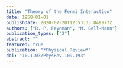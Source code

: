 ```yaml
---
title: "Theory of the Fermi Interaction"
date: 1958-01-01
publishDate: 2020-07-20T12:53:33.849977Z
authors: ["R. P. Feynman", "M. Gell-Mann"]
publication_types: ["2"]
abstract: ""
featured: true
publication: "*Physical Review*"
doi: "10.1103/PhysRev.109.193"
---
```


